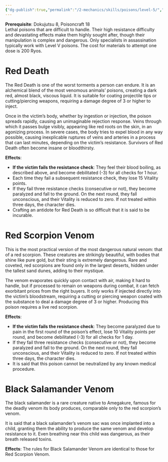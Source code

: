 ```yaml
---
{"dg-publish":true,"permalink":"/2-mechanics/skills/poisons/level-5/","noteIcon":""}
---
```


**Prerequisite**: Dokujutsu 8, Poisoncraft 18  
Lethal poisons that are difficult to handle. Their high resistance difficulty and devastating effects make them highly sought after, though their manipulation is complex and dangerous. Only specialists in assassination typically work with Level V poisons. The cost for materials to attempt one dose is 200 Ryos.

# **Red Death**  
The Red Death is one of the worst torments a person can endure. It is an alchemical blend of the most venomous animals’ poisons, creating a dark red, almost black, viscous liquid. It is suitable for coating projectile tips or cutting/piercing weapons, requiring a damage degree of 3 or higher to inject.

Once in the victim’s body, whether by ingestion or injection, the poison spreads rapidly, causing an unimaginable rejection response. Veins through which it passes bulge visibly, appearing like red roots on the skin, in an agonizing process. In severe cases, the body tries to expel blood in any way possible, causing inexplicable ruptures of veins and arteries in a process that can last minutes, depending on the victim’s resistance. Survivors of Red Death often become insane or bloodthirsty.

**Effects**:

- **If the victim fails the resistance check**: They feel their blood boiling, as described above, and become debilitated (-3) for all checks for 1 hour.
- Each time they fail a subsequent resistance check, they lose 15 Vitality points.
- If they fail three resistance checks (consecutive or not), they become paralyzed and fall to the ground. On the next round, they fall unconscious, and their Vitality is reduced to zero. If not treated within three days, the character dies.
- Crafting an antidote for Red Death is so difficult that it is said to be incurable.

# **Red Scorpion Venom**  
This is the most practical version of the most dangerous natural venom: that of a red scorpion. These creatures are strikingly beautiful, with bodies that shine like pure gold, but their sting is extremely dangerous. Rare and coveted, red scorpions are found only in the largest deserts, hidden under the tallest sand dunes, adding to their mystique.

The venom evaporates quickly upon contact with air, making it hard to handle, but if processed to remain on weapons during combat, it can fetch exorbitant prices from the right buyers. It only works if injected directly into the victim’s bloodstream, requiring a cutting or piercing weapon coated with the substance to deal a damage degree of 3 or higher. Producing this poison requires a live red scorpion.

**Effects**:

- **If the victim fails the resistance check**: They become paralyzed due to pain in the first round of the poison’s effect, lose 10 Vitality points per round, and become debilitated (-3) for all checks for 1 day.
- If they fail three resistance checks (consecutive or not), they become paralyzed and fall to the ground. On the next round, they fall unconscious, and their Vitality is reduced to zero. If not treated within three days, the character dies.
- It is said that this poison cannot be neutralized by any known medical procedure.

# **Black Salamander Venom**  
The black salamander is a rare creature native to Amegakure, famous for the deadly venom its body produces, comparable only to the red scorpion’s venom.

It is said that a black salamander’s venom sac was once implanted into a child, granting them the ability to produce the same venom and develop resistance to it. Even breathing near this child was dangerous, as their breath released toxins.

**Effects**: The rules for Black Salamander Venom are identical to those for Red Scorpion Venom.